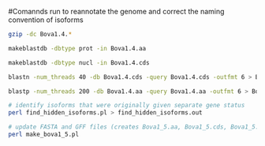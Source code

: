 #Comannds run to reannotate the genome and correct the naming convention of isoforms

```bash
gzip -dc Bova1.4.*

makeblastdb -dbtype prot -in Bova1.4.aa

makeblastdb -dbtype nucl -in Bova1.4.cds

blastn -num_threads 40 -db Bova1.4.cds -query Bova1.4.cds -outfmt 6 > Bova1.4.cds_v_cds.blastn

blastp -num_threads 200 -db Bova1.4.aa -query Bova1.4.aa -outfmt 6 > Bova1.4.aa_v_aa.blastp

# identify isoforms that were originally given separate gene status
perl find_hidden_isoforms.pl > find_hidden_isoforms.out

# update FASTA and GFF files (creates Bova1_5.aa, Bova1_5.cds, Bova1_5.gff)
perl make_bova1_5.pl
```
